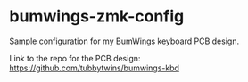 # bumwings-zmk-config
Sample configuration for my BumWings keyboard PCB design.

Link to the repo for the PCB design: https://github.com/tubbytwins/bumwings-kbd

